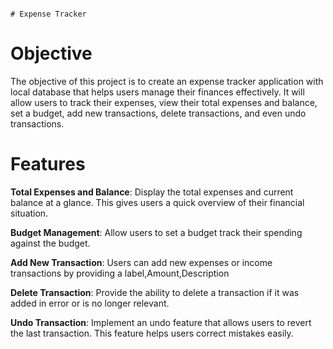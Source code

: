                                                                                                          # Expense Tracker
# Objective

The objective of this project is to create an expense tracker application with local database that helps users manage their finances effectively. It will allow users to track their expenses, view their total expenses and balance, set a budget, add new transactions, delete transactions, and even undo transactions.

# Features
**Total Expenses and Balance**: Display the total expenses and current balance at a glance. This gives users a quick overview of their financial situation.

**Budget Management**: Allow users to set a budget track their spending against the budget.

**Add New Transaction**: Users can add new expenses or income transactions by providing a label,Amount,Description

**Delete Transaction**: Provide the ability to delete a transaction if it was added in error or is no longer relevant.

**Undo Transaction**: Implement an undo feature that allows users to revert the last transaction. This feature helps users correct mistakes easily.


